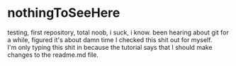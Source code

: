 # nothingToSeeHere
testing, first repository, total noob, i suck, i know. 
been hearing about git for a while, figured it's about damn time I checked this shit out for myself.  
I'm only typing this shit in because the tutorial says that I should make changes to the readme.md file.
